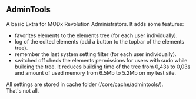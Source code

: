 ## AdminTools

A basic Extra for MODx Revolution Administrators. It adds some features:
- favorites elements to the elements tree (for each user individually).
- log of the edited elements (add a button to the topbar of the elements tree).
- remember the last system setting filter (for each user individually).
- switched off check the elements permissions for users with sudo while building the tree. It reduces building time of the tree from 0,43s to 0,03s and amount of used memory from 6.5Mb to 5.2Mb on my test site.

All settings are stored in cache folder (/core/cache/admintools/).  
That's not all.

